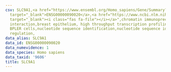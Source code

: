 ```yaml
---
csv: SLC9A1,<a href="https://www.ensembl.org/Homo_sapiens/Gene/Summary?db=core;g=ENSG00000090020"
  target="_blank">ENSG00000090020</a>,<a href="https://www.ncbi.nlm.nih.gov/pubmed/22863008"
  target="_blank"><i class="fas fa-file"></i></a>",chromatin immunoprecipitation assay,direct
  interaction,breast epithelium, high throughput transcription profiling by microarray,
  BPLER cells,nucleotide sequence identification,nucleotide sequence identification,transcriptional
  regulation,
data_alias: SLC9A1
data_id: ENSG00000090020
data_numevidence: 1
data_species: Homo sapiens
data_taxid: '9606'
title: SLC9A1
---
```

